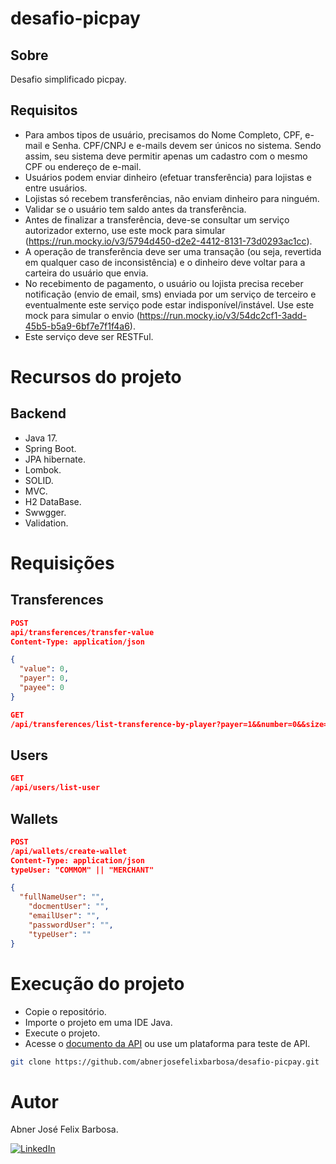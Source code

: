 # desafio-picpay

## Sobre

Desafio simplificado picpay.

## Requisitos

- Para ambos tipos de usuário, precisamos do Nome Completo, CPF, e-mail e Senha. CPF/CNPJ e e-mails devem ser únicos no sistema. Sendo assim, seu sistema deve permitir apenas um cadastro com o mesmo CPF ou endereço de e-mail.
- Usuários podem enviar dinheiro (efetuar transferência) para lojistas e entre usuários.
- Lojistas só recebem transferências, não enviam dinheiro para ninguém.
- Validar se o usuário tem saldo antes da transferência.
- Antes de finalizar a transferência, deve-se consultar um serviço autorizador externo, use este mock para simular (https://run.mocky.io/v3/5794d450-d2e2-4412-8131-73d0293ac1cc).
- A operação de transferência deve ser uma transação (ou seja, revertida em qualquer caso de inconsistência) e o dinheiro deve voltar para a carteira do usuário que envia.
- No recebimento de pagamento, o usuário ou lojista precisa receber notificação (envio de email, sms) enviada por um serviço de terceiro e eventualmente este serviço pode estar indisponível/instável. Use este mock para simular o envio (https://run.mocky.io/v3/54dc2cf1-3add-45b5-b5a9-6bf7e7f1f4a6).
- Este serviço deve ser RESTFul.

# Recursos do projeto

## Backend

- Java 17.
- Spring Boot.
- JPA hibernate.
- Lombok.
- SOLID.
- MVC.
- H2 DataBase.
- Swwgger.
- Validation.

# Requisições 

## Transferences

```JSON
POST
api/transferences/transfer-value
Content-Type: application/json

{
  "value": 0,
  "payer": 0,
  "payee": 0
}

GET
/api/transferences/list-transference-by-player?payer=1&&number=0&&size=5
```

## Users

```JSON
GET
/api/users/list-user
```

## Wallets

```JSON
POST
/api/wallets/create-wallet
Content-Type: application/json
typeUser: "COMMOM" || "MERCHANT"

{
  "fullNameUser": "",
	"docmentUser": "",
	"emailUser": "",
	"passwordUser": "",
	"typeUser": ""
}
```

# Execução do projeto

- Copie o repositório.
- Importe o projeto em uma IDE Java.
- Execute o projeto.
- Acesse o [documento da API](http://localhost:8080/swagger-ui/index.html) ou use um plataforma para teste de API.

```bash
git clone https://github.com/abnerjosefelixbarbosa/desafio-picpay.git
```

# Autor

Abner José Felix Barbosa.

[![LinkedIn](https://img.shields.io/badge/LinkedIn-0077B5?style=for-the-badge&logo=linkedin&logoColor=white)](https://www.linkedin.com/in/abner-jose-feliz-barbosa/)

